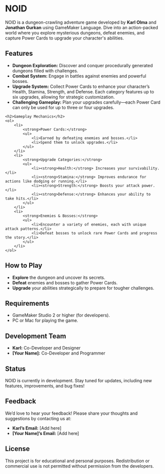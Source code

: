 <h1>NOID</h1>
    <p>
        NOID is a dungeon-crawling adventure game developed by <strong>Karl Olma</strong> and <strong>Jonathan Gurkan</strong> using GameMaker Language. 
        Dive into an action-packed world where you explore mysterious dungeons, defeat enemies, and capture Power Cards to upgrade your character's abilities.
    </p>
<h2>Features</h2>
    <ul>
        <li><strong>Dungeon Exploration:</strong> Discover and conquer procedurally generated dungeons filled with challenges.</li>
        <li><strong>Combat System:</strong> Engage in battles against enemies and powerful bosses.</li>
        <li><strong>Upgrade System:</strong> Collect Power Cards to enhance your character’s Health, Stamina, Strength, and Defense. Each category features up to six upgrades, allowing for strategic customization.</li>
        <li><strong>Challenging Gameplay:</strong> Plan your upgrades carefully—each Power Card can only be used for up to three or four upgrades.</li>
    </ul>

    <h2>Gameplay Mechanics</h2>
    <ol>
        <li>
            <strong>Power Cards:</strong>
            <ul>
                <li>Earned by defeating enemies and bosses.</li>
                <li>Spend them to unlock upgrades.</li>
            </ul>
        </li>
        <li>
            <strong>Upgrade Categories:</strong>
            <ul>
                <li><strong>Health:</strong> Increases your survivability.</li>
                <li><strong>Stamina:</strong> Improves endurance for actions like dodging or running.</li>
                <li><strong>Strength:</strong> Boosts your attack power.</li>
                <li><strong>Defense:</strong> Enhances your ability to take hits.</li>
            </ul>
        </li>
        <li>
            <strong>Enemies & Bosses:</strong>
            <ul>
                <li>Encounter a variety of enemies, each with unique attack patterns.</li>
                <li>Defeat bosses to unlock rare Power Cards and progress the story.</li>
            </ul>
        </li>
    </ol>

<h2>How to Play</h2>
    <ul>
        <li><strong>Explore</strong> the dungeon and uncover its secrets.</li>
        <li><strong>Defeat</strong> enemies and bosses to gather Power Cards.</li>
        <li><strong>Upgrade</strong> your abilities strategically to prepare for tougher challenges.</li>
    </ul>

<h2>Requirements</h2>
    <ul>
        <li>GameMaker Studio 2 or higher (for developers).</li>
        <li>PC or Mac for playing the game.</li>
    </ul>

<h2>Development Team</h2>
    <ul>
        <li><strong>Karl:</strong> Co-Developer and Designer</li>
        <li><strong>[Your Name]:</strong> Co-Developer and Programmer</li>
    </ul>

<h2>Status</h2>
    <p>NOID is currently in development. Stay tuned for updates, including new features, improvements, and bug fixes!</p>

<h2>Feedback</h2>
    <p>
        We’d love to hear your feedback! Please share your thoughts and suggestions by contacting us at:
        <ul>
            <li><strong>Karl’s Email:</strong> [Add here]</li>
            <li><strong>[Your Name]’s Email:</strong> [Add here]</li>
        </ul>
    </p>

<h2>License</h2>
    <p>
        This project is for educational and personal purposes. Redistribution or commercial use is not permitted without permission from the developers.
    </p>
